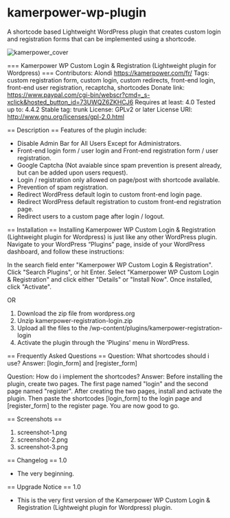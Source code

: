 # kamerpower-wp-plugin
A shortcode based Lightweight WordPress plugin that creates custom login and registration forms that can be implemented using a shortcode.

![kamerpower_cover](https://cloud.githubusercontent.com/assets/21700408/18216254/89242036-714d-11e6-8182-f232a94c1321.jpg)

=== Kamerpower WP Custom Login & Registration (Lightweight plugin for Wordpress)  ===
Contributors: Alondi https://kamerpower.com/fr/
Tags: custom registration form, custom login, custom redirects, front-end login, front-end user registration, recaptcha, shortcodes
Donate link: https://www.paypal.com/cgi-bin/webscr?cmd=_s-xclick&hosted_button_id=73UWQZ6ZKHCJ6
Requires at least: 4.0
Tested up to: 4.4.2
Stable tag: trunk
License: GPLv2 or later
License URI: http://www.gnu.org/licenses/gpl-2.0.html

== Description ==
Features of the plugin include:

* Disable Admin Bar for All Users Except for Administrators.
* Front-end login form / user login and Front-end registration form / user registration.
* Google Captcha (Not avaiable since spam prevention is present already, but can be added upon users request).
* Login / registration only allowed on page/post with shortcode available.
* Prevention of spam registration.
* Redirect WordPress default login to custom front-end login page.
* Redirect WordPress default registration to custom front-end registration page.
* Redirect users to a custom page after login / logout.


== Installation ==
Installing Kamerpower WP Custom Login & Registration (Lightweight plugin for Wordpress) is just like any other WordPress plugin. Navigate to your WordPress “Plugins” page, inside of your WordPress dashboard, and follow these instructions:

In the search field enter \"Kamerpower WP Custom Login & Registration\". Click \"Search Plugins\", or hit Enter.
Select \"Kamerpower WP Custom Login & Registration\" and click either \"Details\" or \"Install Now\".
Once installed, click \"Activate\".

OR

1. Download the zip file from wordpress.org
2. Unzip kamerpower-registration-login.zip
3. Upload all the files to the /wp-content/plugins/kamerpower-registration-login
4. Activate the plugin through the \'Plugins\' menu in WordPress.


== Frequently Asked Questions ==
Question:
What shortcodes should i use?
Answer:
[login_form] and [register_form] 

Question:
How do i implement the shortcodes?
Answer:
Before installing the plugin, create two pages. The first page named \"login\"  and the second page named \"register\".  After creating the two pages, install and activate the plugin. Then paste the shortcodes [login_form] to the login page and [register_form] to the register page. You are now good to go.

== Screenshots ==
1. screenshot-1.png
2. screenshot-2.png
3. screenshot-3.png

== Changelog ==
1.0

* The very beginning.

== Upgrade Notice ==
1.0

* This is the very first version of the Kamerpower WP Custom Login & Registration (Lightweight plugin for Wordpress) plugin.
